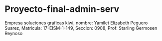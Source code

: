 # Proyecto-final-admin-serv
Empresa soluciones graficas kiwi, nombre: Yamilet Elizabeth Peguero Suarez, Matricula: 17-EISM-1-149, Seccion: 0908, Prof: Starling Germosen Reynoso
